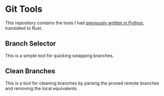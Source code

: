 # Git Tools

This repository contains the tools I had [previously written in Python](https://github.com/jamiebrynes7/useful-scripts), translated to Rust.

## Branch Selector

This is a simple tool for quicking swapping branches. 

## Clean Branches

This is a tool for cleaning branches by parsing the pruned remote branches and removing the local equivalents.
